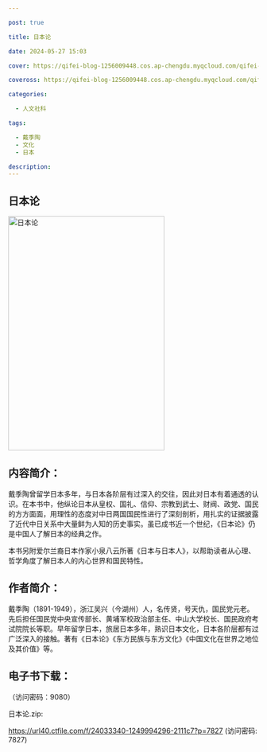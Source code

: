 ```yaml
---

post: true

title: 日本论

date: 2024-05-27 15:03

cover: https://qifei-blog-1256009448.cos.ap-chengdu.myqcloud.com/qifei-blog/660a6cf49f345e8d03ae279f.jpg

coveross: https://qifei-blog-1256009448.cos.ap-chengdu.myqcloud.com/qifei-blog/660a6cf49f345e8d03ae279f.jpg

categories:

  - 人文社科

tags:

  - 戴季陶
  - 文化
  - 日本

description:
---
```


## 日本论
<img alt="日本论 " class="aligncenter loading" data-was-processed="true" decoding="async" fetchpriority="high" height="471" src="https://qifei-blog-1256009448.cos.ap-chengdu.myqcloud.com/qifei-blog/660a6cf49f345e8d03ae279f.jpg " style="cursor: zoom-in;" width="314"/>

## 内容简介：

戴季陶曾留学日本多年，与日本各阶层有过深入的交往，因此对日本有着通透的认识。在本书中，他纵论日本从皇权、国礼、信仰、宗教到武士、财阀、政党、国民的方方面面，用理性的态度对中日两国国民性进行了深刻剖析，用扎实的证据披露了近代中日关系中大量鲜为人知的历史事实。虽已成书近一个世纪，《日本论》仍是中国人了解日本的经典之作。

本书另附爱尔兰裔日本作家小泉八云所著《日本与日本人》，以帮助读者从心理、哲学角度了解日本人的内心世界和国民特性。

## 作者简介：

戴季陶（1891-1949），浙江吴兴（今湖州）人，名传贤，号天仇，国民党元老。先后担任国民党中央宣传部长、黄埔军校政治部主任、中山大学校长、国民政府考试院院长等职。早年留学日本，旅居日本多年，熟识日本文化，日本各阶层都有过广泛深入的接触。著有《日本论》《东方民族与东方文化》《中国文化在世界之地位及其价值》等。

##  电子书下载：

 （访问密码：9080）

日本论.zip: 

https://url40.ctfile.com/f/24033340-1249994296-2111c7?p=7827 (访问密码: 7827)
